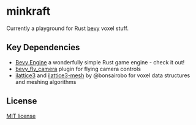 # minkraft

Currently a playground for Rust [bevy](https://bevyengine.org/) voxel stuff.

## Key Dependencies

* [Bevy Engine](https://bevyengine.org/) a wonderfully simple Rust game engine - check it out!
* [bevy_fly_camera](https://github.com/mcpar-land/bevy_fly_camera) plugin for flying camera controls
* [ilattice3](https://github.com/bonsairobo/ilattice3) and [ilattice3-mesh](https://github.com/bonsairobo/ilattice3-mesh) by @bonsairobo for voxel data structures and meshing algorithms

## License

[MIT license](LICENSE)
